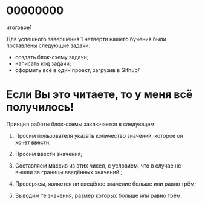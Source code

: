 # 00000000
итоговое1

Для успешного завершения 1 четверти нашего бучения были поставлены следующие задачи:
* создать блок-схему задачи;
* написать код задачи;
* оформить всё в один проект, загрузив в Github/

# Если Вы это читаете, то у меня всё получилось!

Принцип работы блок-схемы заключается в следующем:

1. Просим пользователя указать количество значений, которое он хочет ввести;

2. Просим ввести значения;
3. Составляем массив из этих чисел, с условием, что в случае не вышли за границы введённых хначений ;
4. Проверяем, является ли введёное значение больше или равно трём;
5. Выводим те значения, размер которых больше или равно трём.
